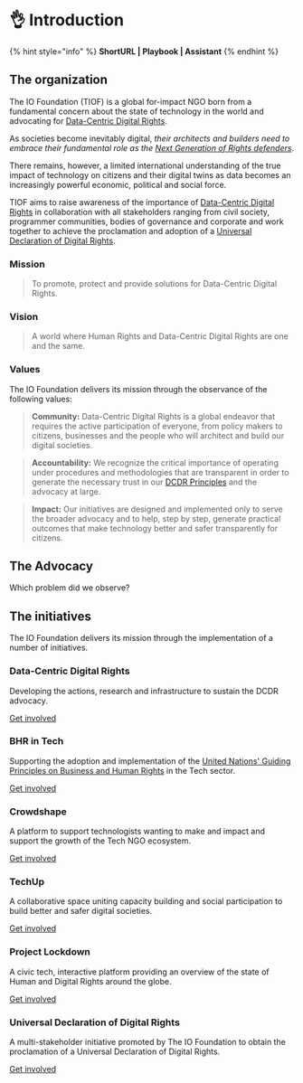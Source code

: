 # 👌 Introduction

{% hint style="info" %}
**ShortURL | Playbook | Assistant**
{% endhint %}

## The organization

The IO Foundation (TIOF) is a global for-impact NGO born from a fundamental concern about the state of technology in the world and advocating for [Data-Centric Digital Rights](https://tiof.click/DCDRAdvocacy).

As societies become inevitably digital, _their architects and builders need to embrace their fundamental role as the_ [_Next Generation of Rights defenders_](https://tiof.click/TIOFNextGen).

There remains, however, a limited international understanding of the true impact of technology on citizens and their digital twins as data becomes an increasingly powerful economic, political and social force.

TIOF aims to raise awareness of the importance of [Data-Centric Digital Rights](https://tiof.click/DCDRAdvocacy) in collaboration with all stakeholders ranging from civil society, programmer communities, bodies of governance and corporate and work together to achieve the proclamation and adoption of a [Universal Declaration of Digital Rights](https://tiof.click/UDDRWeb).



### Mission

> To promote, protect and provide solutions for Data-Centric Digital Rights.

### Vision

> A world where Human Rights and Data-Centric Digital Rights are one and the same.



### Values

The IO Foundation delivers its mission through the observance of the following values:

> **Community:** Data-Centric Digital Rights is a global endeavor that requires the active participation of everyone, from policy makers to citizens, businesses and the people who will architect and build our digital societies.

> **Accountability:** We recognize the critical importance of operating under procedures and methodologies that are transparent in order to generate the necessary trust in our [DCDR Principles](https://tiof.click/DCDRPrinciples) and the advocacy at large.

> **Impact:** Our initiatives are designed and implemented only to serve the broader advocacy and to help, step by step, generate practical outcomes that make technology better and safer transparently for citizens.

## The Advocacy

Which problem did we observe?



## The initiatives

The IO Foundation delivers its mission through the implementation of a number of initiatives.

### Data-Centric Digital Rights

Developing the actions, research and infrastructure to sustain the DCDR advocacy.

[Get involved](https://tiof.click/DCDRDocs)

### BHR in Tech

Supporting the adoption and implementation of the [United Nations' Guiding Principles on Business and Human Rights](https://dothe.click/Ext6) in the Tech sector.

[Get involved](https://tiof.click/BiTDocs)

### Crowdshape

A platform to support technologists wanting to make and impact and support the growth of the Tech NGO ecosystem.

[Get involved](https://tiof.click/CSDocs)

### TechUp

A collaborative space uniting capacity building and social participation to build better and safer digital societies.

[Get involved](https://tiof.click/TUDocs)

### Project Lockdown

A civic tech, interactive platform providing an overview of the state of Human and Digital Rights around the globe.

[Get involved](https://tiof.click/PLDDocs)

### Universal Declaration of Digital Rights

A multi-stakeholder initiative promoted by The IO Foundation to obtain the proclamation of a Universal Declaration of Digital Rights.

[Get involved](https://tiof.click/UDDRDocs)
